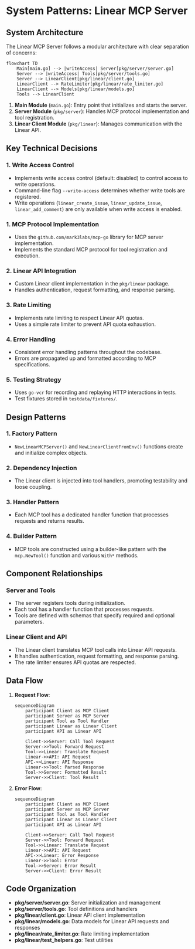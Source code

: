 # System Patterns: Linear MCP Server

## System Architecture
The Linear MCP Server follows a modular architecture with clear separation of concerns:

```mermaid
flowchart TD
    Main[main.go] --> |writeAccess| Server[pkg/server/server.go]
    Server --> |writeAccess| Tools[pkg/server/tools.go]
    Server --> LinearClient[pkg/linear/client.go]
    LinearClient --> RateLimiter[pkg/linear/rate_limiter.go]
    LinearClient --> Models[pkg/linear/models.go]
    Tools --> LinearClient
```

1. **Main Module** (`main.go`): Entry point that initializes and starts the server.
2. **Server Module** (`pkg/server`): Handles MCP protocol implementation and tool registration.
3. **Linear Client Module** (`pkg/linear`): Manages communication with the Linear API.

## Key Technical Decisions

### 1. Write Access Control
- Implements write access control (default: disabled) to control access to write operations.
- Command-line flag `--write-access` determines whether write tools are registered.
- Write operations (`linear_create_issue`, `linear_update_issue`, `linear_add_comment`) are only available when write access is enabled.

### 1. MCP Protocol Implementation
- Uses the `github.com/mark3labs/mcp-go` library for MCP server implementation.
- Implements the standard MCP protocol for tool registration and execution.

### 2. Linear API Integration
- Custom Linear client implementation in the `pkg/linear` package.
- Handles authentication, request formatting, and response parsing.

### 3. Rate Limiting
- Implements rate limiting to respect Linear API quotas.
- Uses a simple rate limiter to prevent API quota exhaustion.

### 4. Error Handling
- Consistent error handling patterns throughout the codebase.
- Errors are propagated up and formatted according to MCP specifications.

### 5. Testing Strategy
- Uses `go-vcr` for recording and replaying HTTP interactions in tests.
- Test fixtures stored in `testdata/fixtures/`.

## Design Patterns

### 1. Factory Pattern
- `NewLinearMCPServer()` and `NewLinearClientFromEnv()` functions create and initialize complex objects.

### 2. Dependency Injection
- The Linear client is injected into tool handlers, promoting testability and loose coupling.

### 3. Handler Pattern
- Each MCP tool has a dedicated handler function that processes requests and returns results.

### 4. Builder Pattern
- MCP tools are constructed using a builder-like pattern with the `mcp.NewTool()` function and various `With*` methods.

## Component Relationships

### Server and Tools
- The server registers tools during initialization.
- Each tool has a handler function that processes requests.
- Tools are defined with schemas that specify required and optional parameters.

### Linear Client and API
- The Linear client translates MCP tool calls into Linear API requests.
- It handles authentication, request formatting, and response parsing.
- The rate limiter ensures API quotas are respected.

## Data Flow

1. **Request Flow**:
   ```mermaid
   sequenceDiagram
       participant Client as MCP Client
       participant Server as MCP Server
       participant Tool as Tool Handler
       participant Linear as Linear Client
       participant API as Linear API
       
       Client->>Server: Call Tool Request
       Server->>Tool: Forward Request
       Tool->>Linear: Translate Request
       Linear->>API: API Request
       API->>Linear: API Response
       Linear->>Tool: Parsed Response
       Tool->>Server: Formatted Result
       Server->>Client: Tool Result
   ```

2. **Error Flow**:
   ```mermaid
   sequenceDiagram
       participant Client as MCP Client
       participant Server as MCP Server
       participant Tool as Tool Handler
       participant Linear as Linear Client
       participant API as Linear API
       
       Client->>Server: Call Tool Request
       Server->>Tool: Forward Request
       Tool->>Linear: Translate Request
       Linear->>API: API Request
       API->>Linear: Error Response
       Linear->>Tool: Error
       Tool->>Server: Error Result
       Server->>Client: Error Result
   ```

## Code Organization
- **pkg/server/server.go**: Server initialization and management
- **pkg/server/tools.go**: Tool definitions and handlers
- **pkg/linear/client.go**: Linear API client implementation
- **pkg/linear/models.go**: Data models for Linear API requests and responses
- **pkg/linear/rate_limiter.go**: Rate limiting implementation
- **pkg/linear/test_helpers.go**: Test utilities
